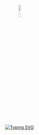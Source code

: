 
<div align="center">
<img width="10%" src="https://media2.giphy.com/media/1jgLDGD1Bn27e/giphy.gif"><br>
<a href="https://git.io/typing-svg"><img src="https://readme-typing-svg.demolab.com?font=Fira+Code&size=15&duration=500&pause=500&color=C5BBBB&center=true&vCenter=true&width=435&lines=gooootchaaa!!!;discord.gg%2Fuyuyorum;sick+uWu%3F;uyuyorumstore.com;nill%2Cnull%2Cundefined;where+is+my+lighter+or+my+mind%3F;sa%C4%B1ofjasj%C4%B1fod%C4%B1fjdj%C4%B1asdfsaduasjd;lol;01010101010101010010101;anime+girls+real%3F;lmao;why+do+we+use+microsoft+instead+of+linux%3F;copilot+and+chatgbt+got+me;why+are+people+so+selfish%3F;go+f*cking+back;%3A))))))))))))))))))))))))))))))))))))))))))))))" alt="Typing SVG" /></a>
</div>

